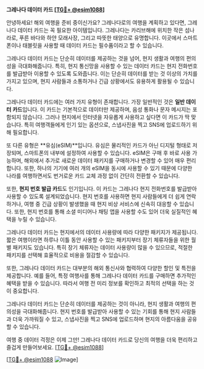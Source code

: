 **그레나다 데이터 카드 [[TG💪+ @esim1088](https://t.me/s/esim1088)]**

안녕하세요! 해외 여행을 준비 중이신가요? 그레나다로의 여행을 계획하고 있다면, 그레나다 데이터 카드는 꼭 필요한 아이템입니다. 그레나다는 카리브해에 위치한 작은 섬나라로, 푸른 바다와 하얀 모래사장, 그리고 따뜻한 태양으로 유명합니다. 이곳에서 스마트폰이나 태블릿을 사용할 때 데이터 카드는 필수품이라고 할 수 있습니다.

그레나다 데이터 카드는 단순히 데이터를 제공하는 것을 넘어, 현지 생활과 여행의 편의성을 극대화해줍니다. 특히, 현지 통신망을 사용할 수 있는 데이터 카드는 현지 전화번호를 발급받아 이용할 수 있도록 도와줍니다. 이는 단순히 데이터를 받는 것 이상의 가치를 가지고 있으며, 현지 사람들과 소통하거나 긴급 상황에서도 유용하게 활용될 수 있습니다.

그레나다 데이터 카드에는 여러 가지 유형이 존재합니다. 가장 일반적인 것은 **일반 데이터 카드**입니다. 이 카드는 기본적으로 데이터만 제공하며, 음성 통화나 문자 메시지는 포함되지 않습니다. 그러나 현지에서 인터넷을 자유롭게 사용하고 싶다면 이 카드가 딱 맞습니다. 특히 여행객들에게 인기 있는 옵션으로, 스냅사진을 찍고 SNS에 업로드하기 위해 필요합니다.

또 다른 유형은 **유심(eSIM)**입니다. 유심은 물리적인 카드가 아닌 디지털 형태로 저장되며, 스마트폰의 내부에 설정하여 사용할 수 있습니다. eSIM은 구매 후 바로 사용 가능하며, 해외에서 추가로 새로운 데이터 패키지를 구매하거나 변경할 수 있어 매우 편리합니다. 또한, 하나의 기기에 여러 개의 eSIM을 동시에 사용할 수 있기 때문에 다양한 나라를 여행하면서도 번거로운 카드 교체 과정 없이 간단히 전환할 수 있습니다.

또한, **현지 번호 발급 카드**도 인기입니다. 이 카드는 그레나다 현지 전화번호를 발급받아 사용할 수 있도록 설계되었습니다. 현지 번호를 사용하면 현지 사람들에게 더 쉽게 연락하거나, 여행 중 긴급 상황이 발생했을 때 현지 비상 서비스에 신속히 대응할 수 있습니다. 또한, 현지 번호를 통해 소셜 미디어나 채팅 앱을 사용할 수도 있어 더욱 실질적인 혜택을 누릴 수 있습니다.

그레나다 데이터 카드는 현지에서의 데이터 사용량에 따라 다양한 패키지가 제공됩니다. 짧은 여행이라면 하루나 이틀 동안 사용할 수 있는 패키지부터 장기 체류자들을 위한 월별 패키지도 있습니다. 특히 장기 체류자는 데이터 사용량이 많을 수 있으므로, 적절한 패키지를 선택해 효율적으로 비용을 절감할 수 있습니다.

또한, 그레나다 데이터 카드는 대부분의 해외 통신사와 협력하여 다양한 할인 및 특전을 제공합니다. 예를 들어, 특정 여행사를 통해 그레나다 데이터 카드를 구매하면 추가적인 혜택을 받을 수 있습니다. 따라서 여행 전 미리 정보를 확인하고 최적의 선택을 하는 것이 중요합니다.

그레나다 데이터 카드는 단순히 데이터를 제공하는 것이 아니라, 현지 생활과 여행의 편의성을 극대화해줍니다. 현지 번호를 발급받아 사용할 수 있는 기회를 통해 현지 사람들과 더욱 가까워질 수 있고, 스냅사진을 찍고 SNS에 업로드하며 현지의 아름다움을 공유할 수 있습니다.

여행 중 데이터 걱정은 이제 그만! 그레나다 데이터 카드로 당신의 여행을 더욱 편리하고 즐겁게 만들어보세요. [[TG💪+ @esim1088](https://t.me/s/esim1088)]

[[TG💪+ @esim1088](https://t.me/s/esim1088) ![Image](https://i.postimg.cc/Y0z9fWf4/image.png)]